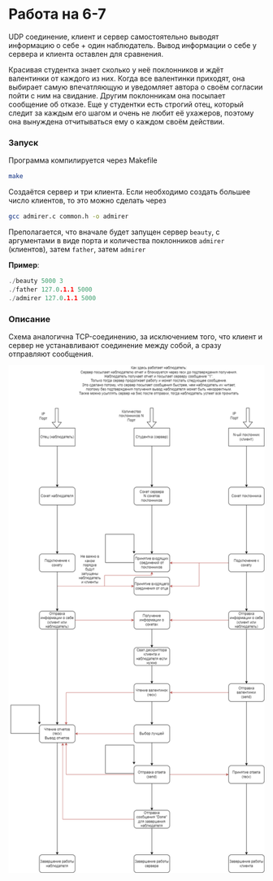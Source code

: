 # Работа на 6-7

UDP соединение, клиент и сервер самостоятельно выводят информацию о себе + один наблюдатель.
Вывод информации о себе у сервера и клиента оставлен для сравнения.

Красивая студентка знает сколько у неё поклонников и ждёт валентинки от каждого из них. Когда все валентинки приходят, она выбирает самую впечатляющую и уведомляет автора о своём согласии пойти с ним на свидание. Другим поклонникам она посылает сообщение об отказе.
Еще у студентки есть строгий отец, который следит за каждым его шагом и очень не любит её ухажеров, поэтому она вынуждена отчитываться ему о каждом своём действии.

### Запуск
Программа компилируется через Makefile
```bash
make
```
Создаётся сервер и три клиента. Если необходимо создать большее число клиентов, то это можно сделать через
```bash
gcc admirer.c common.h -o admirer
```
Преполагается, что вначале будет запущен сервер `beauty`, с аргументами в виде порта и количества поклонников `admirer` (клиентов), затем `father`, затем `admirer`

**Пример**:
```c
./beauty 5000 3
./father 127.0.1.1 5000
./admirer 127.0.1.1 5000
```

### Описание
Схема аналогична TCP-соединению, за исключением того, что клиент и сервер не устанавливают соединение между собой, а сразу отправляют сообщения.

![Схема](./schema/6-7.png)
